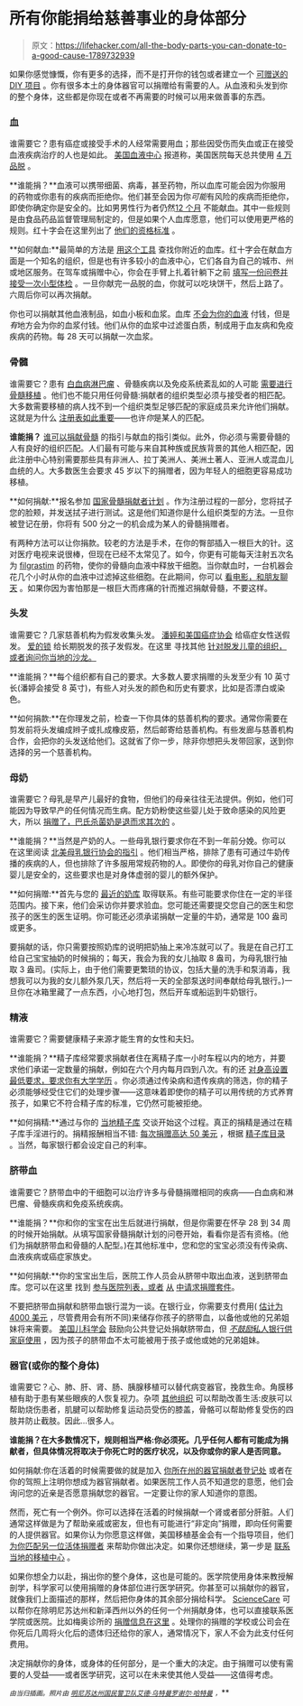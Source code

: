 # 所有你能捐给慈善事业的身体部分

> 原文：<https://lifehacker.com/all-the-body-parts-you-can-donate-to-a-good-cause-1789732939>

如果你感觉慷慨，你有更多的选择，而不是打开你的钱包或者建立一个 [可赠送的 DIY 项目](http://twocents.lifehacker.com/give-a-thoughtful-handmade-gift-with-these-diy-project-1788563748) 。你有很多本土的身体器官可以捐赠给有需要的人。从血液和头发到你的整个身体，这些都是你现在或者不再需要的时候可以用来做善事的东西。



### 血

谁需要它？患有癌症或接受手术的人经常需要用血；那些因受伤而失血或正在接受血液疾病治疗的人也是如此。 [美国血液中心](http://www.americasblood.org/) 报道称，美国医院每天总共使用 [4 万品脱](http://www.americasblood.org/about-blood/blood-is-always-needed.aspx) 。

**谁能捐？**血液可以携带细菌、病毒，甚至药物，所以血库可能会因为你服用的药物或你患有的疾病而拒绝你。他们甚至会因为你*可能*有风险的疾病而拒绝你，即使你确定你是安全的。比如男男性行为者仍然[12 个月](http://www.fda.gov/BiologicsBloodVaccines/BloodBloodProducts/QuestionsaboutBlood/ucm108186.htm) 不能献血。其中一些规则是由食品药品监督管理局制定的，但是如果个人血库愿意，他们可以使用更严格的规则。红十字会在这里列出了 [他们的资格标准](http://www.redcrossblood.org/donating-blood/eligibility-requirements) 。

**如何献血:**最简单的方法是 [用这个工具](http://www.aabb.org/tm/donation/Pages/Blood-Bank-Locator.aspx) 查找你附近的血库。红十字会在献血方面是一个知名的组织，但是也有许多较小的血液中心，它们各自为自己的城市、州或地区服务。在驾车或捐赠中心，你会在手臂上扎着针躺下之前 [填写一份问卷并接受一次小型体检](http://www.redcrossblood.org/donating-blood/donation-process) 。一旦你献完一品脱的血，你就可以吃块饼干，然后上路了。六周后你可以再次捐献。

你也可以捐献其他血液制品，如血小板和血浆。血库 [不会为你的血液](https://www.statnews.com/2016/01/22/paid-plasma-not-blood/) 付钱，但是*有*地方会为你的血浆付钱。他们从你的血浆中过滤蛋白质，制成用于血友病和免疫疾病的药物。每 28 天可以捐献一次血浆。

### 骨髓

谁需要它？患有 [白血病](https://en.wikipedia.org/wiki/Leukemia)[淋巴瘤](http://www.cancer.org/cancer/lymphoma/) 、骨髓疾病以及免疫系统紊乱如的人可能 [需要进行骨髓移植](https://bethematch.org/transplant-basics/how-transplants-work/diseases-treatable-by-transplants/) 。他们也不能只用任何骨髓:捐献者的组织类型必须与接受者的相匹配。大多数需要移植的病人找不到一个组织类型足够匹配的家庭成员来允许他们捐献。这就是为什么 [注册表如此重要](http://bloodcell.transplant.hrsa.gov/donor/need_for_donors/index.html)——也许*你*是某人的匹配。

**谁能捐？** [谁可以捐献骨髓](https://bethematch.org/support-the-cause/donate-bone-marrow/join-the-marrow-registry/medical-guidelines/) 的指引与献血的指引类似。此外，你必须与需要骨髓的人有良好的组织匹配。人们最有可能与来自其种族或民族背景的其他人相匹配，因此注册中心特别需要那些具有非洲人、拉丁美洲人、美洲土著人、亚洲人或混血儿血统的人。大多数医生会要求 45 岁以下的捐赠者，因为年轻人的细胞更容易成功移植。

**如何捐献:**报名参加 [国家骨髓捐献者计划](https://bethematch.org/about-us/) 。作为注册过程的一部分，您将拭子您的脸颊，并发送拭子进行测试。这是他们知道你是什么组织类型的方法。一旦你被登记在册，你将有 500 分之一的机会成为某人的骨髓捐赠者。

有两种方法可以让你捐款。较老的方法是手术，在你的臀部插入一根巨大的针。这对医疗电视来说很棒，但现在已经不太常见了。如今，你更有可能每天注射五次名为 [filgrastim](https://en.wikipedia.org/wiki/Filgrastim) 的药物，使你的骨髓向血液中释放干细胞。当你献血时，一台机器会花几个小时从你的血液中过滤掉这些细胞。在此期间，你可以 [看电影，和朋友聊天](https://peripheralblogstemcells.wordpress.com/) 。如果你因为害怕那是一根巨大而疼痛的针而推迟捐献骨髓，不要这样。

### 头发

谁需要它？几家慈善机构为假发收集头发。 [潘婷和美国癌症协会](http://pantene.com/en-us/brandexperience/about-the-program) 给癌症女性送假发。 [爱的锁](http://www.locksoflove.org/get-involved/) 给长期脱发的孩子发假发。在这里 寻找其他 [针对脱发儿童的组织，或者询问你当地的沙龙。](http://charity.lovetoknow.com/Places_to_Donate_Hair)

**谁能捐？**每个组织都有自己的要求。大多数人要求捐赠的头发至少有 10 英寸长(潘婷会接受 8 英寸)，有些人对头发的颜色和历史有要求，比如是否漂白或染色。

**如何捐款:**在你理发之前，检查一下你具体的慈善机构的要求。通常你需要在剪发前将头发编成辫子或扎成橡皮筋，然后邮寄给慈善机构。有些发廊与慈善机构合作，会把你的头发送给他们。这就省了你一步，除非你想把头发带回家，送到你选择的另一个慈善机构。

### 母奶

谁需要它？母乳是早产儿最好的食物，但他们的母亲往往无法提供。例如，他们可能因为导致早产的任何情况而生病。配方奶粉使这些婴儿处于致命感染的风险更大，所以 [捐赠了，巴氏杀菌奶是退而求其次的](https://www2.aap.org/sections/perinatal/DonorMilk.html) 。

**谁能捐？**当然是产奶的人。一些母乳银行要求你在不到一年前分娩。你可以在这里阅读 [北美母乳银行协会的指引](https://www.hmbana.org/donate-milk) 。他们相当严格，排除了患有可通过牛奶传播的疾病的人，但也排除了许多服用常规药物的人。即使你的母乳对你自己的健康婴儿是安全的，这些要求也是对身体虚弱的婴儿的额外保护。

**如何捐赠:**首先与您的 [最近的奶库](https://www.hmbana.org/locations) 取得联系。有些可能要求你住在一定的半径范围内。接下来，他们会采访你并要求验血。您可能还需要提交您自己的医生和您孩子的医生的医生证明。你可能还必须承诺捐献一定量的牛奶，通常是 100 盎司或更多。

要捐献的话，你只需要按照奶库的说明把奶抽上来冷冻就可以了。我是在自己打工给自己宝宝抽奶的时候捐的；每天，我会为我的女儿抽取 8 盎司，为母乳银行抽取 3 盎司。(实际上，由于他们需要更繁琐的协议，包括大量的洗手和泵消毒，我想我可以为我的女儿额外泵几天，然后将一天的全部泵送时间奉献给母乳银行。)一旦你在冰箱里藏了一点东西，小心地打包，然后开车或船运到牛奶银行。

### 精液

谁需要它？需要健康精子来源才能生育的女性和夫妇。

**谁能捐？**精子库经常要求捐献者住在离精子库一小时车程以内的地方，并要求他们承诺一定数量的捐献，例如在六个月内每月四到八次。有的还 [对身高设置最低要求，要求你有大学学历](http://www.spermbank.com/sperm-donor-faqs) 。你必须通过传染病和遗传疾病的筛选，你的精子必须能够经受住它们的处理步骤——这意味着即使你的精子可以用传统的方式养育孩子，如果它不符合精子库的标准，它仍然可能被拒绝。

**如何捐精:**通过与你的 [当地精子库](http://www.spermbankdirectory.com/locate-a-bank) 交谈开始这个过程。真正的捐精是通过在精子库手淫进行的。捐精报酬相当不错: [每次捐赠高达 50 美元](http://www.spermbankdirectory.com/donating-sperm) ，根据 [精子库目录](http://www.spermbankdirectory.com/) 。当然，每家银行都会设定自己的利率。

### 脐带血

谁需要它？脐带血中的干细胞可以治疗许多与骨髓捐赠相同的疾病——白血病和淋巴瘤、骨髓疾病和免疫系统疾病。

**谁能捐？**你和你的宝宝在出生后就进行捐献，但是你需要在怀孕 28 到 34 周的时候开始捐献。从填写国家骨髓捐献计划的问卷开始，看看你是否有资格。(他们为捐献脐带血和骨髓的人配型。)在其他标准中，您和您的宝宝必须没有传染病、血液疾病或癌症家族史。

**如何捐献:**你的宝宝出生后，医院工作人员会从脐带中取出血液，送到脐带血库。您可以在这里 找到 [参与医院列表，或者](https://bethematch.org/support-the-cause/donate-cord-blood/how-to-donate-cord-blood/participating-hospitals/) [从](https://bethematch.org/support-the-cause/donate-cord-blood/how-to-donate-cord-blood/) [中请求捐赠套件](https://bethematch.org/)。

不要把脐带血捐献和脐带血银行混为一谈。在银行业，你需要支付费用( [估计为 4000 美元](http://www.parents.com/pregnancy/my-baby/cord-blood-banking/the-cord-blood-controversy/) ，尽管费用会有所不同)来储存你孩子的脐带血，以备他或他的兄弟姐妹将来需要。 [美国儿科学会](https://www.aap.org/) 鼓励向公共登记处捐献脐带血，但 [*不鼓励*私人银行供家庭使用](http://pediatrics.aappublications.org/content/119/1/165) ，因为孩子的脐带血不太可能被用于孩子或他或她的兄弟姐妹。

### 器官(或你的整个身体)

谁需要它？心、肺、肝、肾、肠、胰腺移植可以替代病变器官，挽救生命。角膜移植有助于患有某些眼疾的人恢复视力。杂项 [其他组织](https://www.donatelife.net/types-of-donation/tissue-donation/) 可以帮助改善生活:皮肤可以帮助烧伤患者，肌腱可以帮助修复运动员受伤的膝盖，骨骼可以帮助修复受伤的四肢并防止截肢。因此...很多人。

**谁能捐？在大多数情况下，规则相当严格:你必须死。几乎任何人都有可能成为捐献者，但具体情况将取决于你死亡时的医疗状况，以及你或你的家人是否同意。**

如何捐献:你在活着的时候需要做的就是加入 [你所在州的器官捐献者登记处](http://www.organdonor.gov/register.html) 或者在你的驾照上注明你想成为器官捐献者。如果医院工作人员不知道您的意愿，他们会询问您的近亲是否愿意捐献您的器官。一定要让你的家人知道你的意图。

然而，死亡有一个例外。你可以选择在活着的时候捐献一个肾或者部分肝脏。人们通常这样做是为了帮助亲戚或密友，但也有可能进行“非定向”捐赠，即向任何需要的人提供器官。如果你认为你愿意这样做，美国移植基金会有一个指导项目，他们 [为你匹配另一位活体捐赠者](http://www.americantransplantfoundation.org/programs/mentorship-program-2/) 来帮助你做出决定。如果你还想继续，第一步是 [联系当地的移植中心](https://transplantliving.org/living-donation/being-a-living-donor/first-steps/) 。

如果你想全力以赴，捐出你的整个身体，这也是可能的。医学院使用身体来教授解剖学，科学家可以使用捐赠的身体部位进行医学研究。你甚至可以捐献你的器官，就像我们上面描述的那样，然后把你身体的其余部分捐给科学。 [ScienceCare](http://www.sciencecare.com/) 可以帮你在除明尼苏达州和新泽西州以外的任何一个州捐献身体，也可以直接联系医学院或医院。比如梅奥诊所的 [捐赠信息在这里](http://www.mayoclinic.org/body-donation/making-donation) 。处理你的捐赠的学校或公司会在你死后几周将火化后的遗体归还给你的家人，通常情况下，家人不会为此支付任何费用。

决定捐献你的身体，或身体的任何部分，是一个重大的决定。由于捐赠可以使有需要的人受益——或者医学研究，这可以在未来使其他人受益——这值得考虑。

<small>*由当归插画。照片由*</small> [<small>*明尼苏达州国民警卫队*</small>](https://www.flickr.com/photos/minnesotanationalguard/8639947161/)<small></small>*[<small>*艾德·乌特曼*</small>](https://www.flickr.com/photos/euthman/5691578596/)<small></small>*[<small>*罗谢尔·哈特曼*</small>](https://www.flickr.com/photos/tinfoilraccoon/318203796/) <small>*，*</small>**